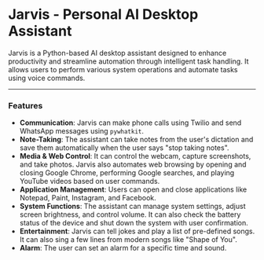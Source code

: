 # Jarvis - Personal AI Desktop Assistant

Jarvis is a Python-based AI desktop assistant designed to enhance productivity and streamline automation through intelligent task handling. It allows users to perform various system operations and automate tasks using voice commands.

---

### Features

* **Communication**: Jarvis can make phone calls using Twilio and send WhatsApp messages using `pywhatkit`.
* **Note-Taking**: The assistant can take notes from the user's dictation and save them automatically when the user says "stop taking notes".
* **Media & Web Control**: It can control the webcam, capture screenshots, and take photos. Jarvis also automates web browsing by opening and closing Google Chrome, performing Google searches, and playing YouTube videos based on user commands.
* **Application Management**: Users can open and close applications like Notepad, Paint, Instagram, and Facebook.
* **System Functions**: The assistant can manage system settings, adjust screen brightness, and control volume. It can also check the battery status of the device and shut down the system with user confirmation.
* **Entertainment**: Jarvis can tell jokes and play a list of pre-defined songs. It can also sing a few lines from modern songs like "Shape of You".
* **Alarm**: The user can set an alarm for a specific time and sound.
